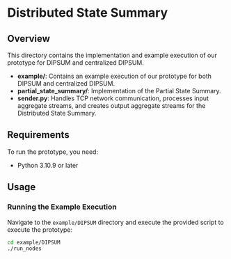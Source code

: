 # Distributed State Summary

## Overview
This directory contains the implementation and example execution of our prototype for DIPSUM and centralized DIPSUM.

- **example/**: Contains an example execution of our prototype for both DIPSUM and centralized DIPSUM.
- **partial_state_summary/**: Implementation of the Partial State Summary.
- **sender.py**: Handles TCP network communication, processes input aggregate streams, and creates output aggregate streams for the Distributed State Summary.

## Requirements
To run the prototype, you need:

- Python 3.10.9 or later

## Usage
### Running the Example Execution
Navigate to the `example/DIPSUM` directory and execute the provided script to execute the prototype:

```sh
cd example/DIPSUM
./run_nodes
```



